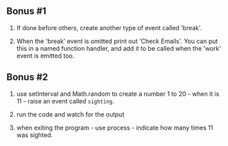 
## Bonus #1

1. If done before others, create another type of event called 'break'.

1. When the 'break' event is omitted print out 'Check Emails'. You can put this in a named function handler, and add it to be called when the 'work' event is emitted too.

## Bonus #2

1. use setInterval and Math.random to create a number 1 to 20 - when it is 11 - raise an event called `sighting`. 

1. run the code and watch for the output

1. when exiting the program - use process - indicate how many times 11 was sighted.


